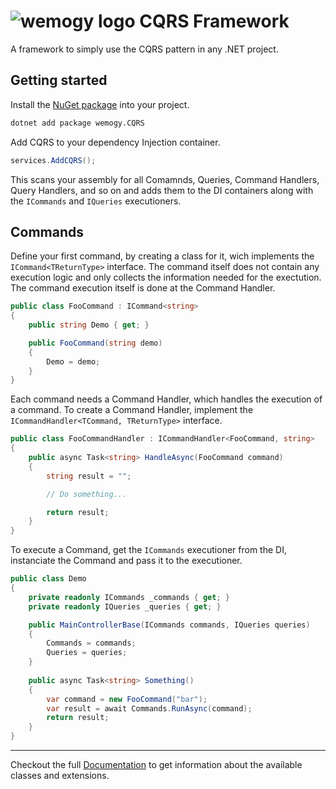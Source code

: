 # ![wemogy logo](https://wemogyimages.blob.core.windows.net/logos/wemogy-github-tiny.png) CQRS Framework

A framework to simply use the CQRS pattern in any .NET project.

## Getting started

Install the [NuGet package](https://www.nuget.org/packages/Wemogy.CQRS) into your project.

```bash
dotnet add package wemogy.CQRS
```

Add CQRS to your dependency Injection container.

```csharp
services.AddCQRS();
```

This scans your assembly for all Comamnds, Queries, Command Handlers, Query Handlers, and so on and adds them to the DI containers along with the `ICommands` and `IQueries` executioners.

## Commands

Define your first command, by creating a class for it, wich implements the `ICommand<TReturnType>` interface. The command itself does not contain any execution logic and only collects the information needed for the exectution. The command execution itself is done at the Command Handler.

```csharp
public class FooCommand : ICommand<string>
{
    public string Demo { get; }

    public FooCommand(string demo)
    {
        Demo = demo;
    }
}
```

Each command needs a Command Handler, which handles the execution of a command. To create a Command Handler, implement the `ICommandHandler<TCommand, TReturnType>` interface.

```csharp
public class FooCommandHandler : ICommandHandler<FooCommand, string>
{
    public async Task<string> HandleAsync(FooCommand command)
    {
        string result = "";

        // Do something...

        return result;
    }
}
```

To execute a Command, get the `ICommands` executioner from the DI, instanciate the Command and pass it to the executioner.

```csharp
public class Demo
{
    private readonly ICommands _commands { get; }
    private readonly IQueries _queries { get; }

    public MainControllerBase(ICommands commands, IQueries queries)
    {
        Commands = commands;
        Queries = queries;
    }
    
    public async Task<string> Something()
    {
        var command = new FooCommand("bar");
        var result = await Commands.RunAsync(command);
        return result;
    }
}
```

---

Checkout the full [Documentation](https://libs-cqrs.docs.wemogy.com/) to get information about the available classes and extensions.

